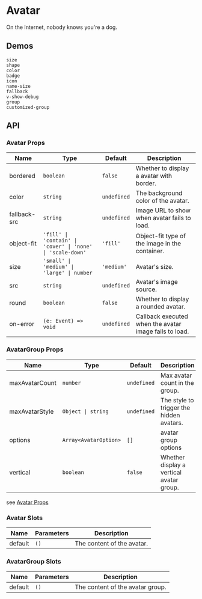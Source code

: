 # Avatar

On the Internet, nobody knows you're a dog.

## Demos

```demo
size
shape
color
badge
icon
name-size
fallback
v-show-debug
group
customized-group
```

## API

### Avatar Props

| Name | Type | Default | Description |
| --- | --- | --- | --- |
| bordered | `boolean` | `false` | Whether to display a avatar with border. |
| color | `string` | `undefined` | The background color of the avatar. |
| fallback-src | `string` | `undefined` | Image URL to show when avatar fails to load. |
| object-fit | `'fill' \| 'contain' \| 'cover' \| 'none' \| 'scale-down'` | `'fill'` | Object-fit type of the image in the container. |
| size | `'small' \| 'medium' \| 'large' \| number` | `'medium'` | Avatar's size. |
| src | `string` | `undefined` | Avatar's image source. |
| round | `boolean` | `false` | Whether to display a rounded avatar. |
| on-error | `(e: Event) => void` | `undefined` | Callback executed when the avatar image fails to load. |

### AvatarGroup Props

| Name | Type | Default | Description |
| --- | --- | --- | --- |
| maxAvatarCount | `number` | `undefined` | Max avatar count in the group. |
| maxAvatarStyle | `Object \| string` | `undefined` | The style to trigger the hidden avatars. |
| options | `Array<AvatarOption>` | `[]` | avatar group options |
| vertical | `boolean` | `false` | Whether display a vertical avatar group. |

see [Avatar Props](avatar#Props)

### Avatar Slots

| Name    | Parameters | Description                |
| ------- | ---------- | -------------------------- |
| default | `()`       | The content of the avatar. |

### AvatarGroup Slots

| Name    | Parameters | Description                      |
| ------- | ---------- | -------------------------------- |
| default | `()`       | The content of the avatar group. |
